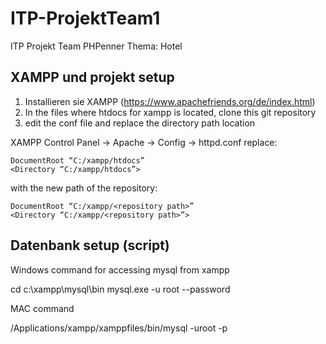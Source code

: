 # ITP-ProjektTeam1
ITP Projekt Team PHPenner
Thema: Hotel

## XAMPP und projekt setup
1. Installieren sie XAMPP (https://www.apachefriends.org/de/index.html)
2. In the files where htdocs for xampp is located, clone this git repository
3. edit the conf file and replace the directory path location


XAMPP Control Panel -> Apache -> Config -> httpd.conf
replace:
```
DocumentRoot “C:/xampp/htdocs”
<Directory “C:/xampp/htdocs”>
```
with the new path of the repository:
```
DocumentRoot “C:/xampp/<repository path>”
<Directory “C:/xampp/<repository path>”>
```


## Datenbank setup (script)

Windows command for accessing mysql from xampp

cd c:\xampp\mysql\bin
mysql.exe -u root --password

MAC command

/Applications/xampp/xamppfiles/bin/mysql -uroot -p
